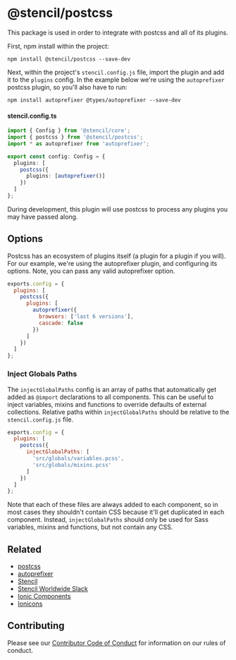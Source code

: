 # @stencil/postcss

This package is used in order to integrate with postcss and all of its plugins.

First, npm install within the project:

```
npm install @stencil/postcss --save-dev
```

Next, within the project's `stencil.config.js` file, import the plugin and add
it to the `plugins` config. In the example below we're using the `autoprefixer` postcss plugin, so you'll also have to run:

```
npm install autoprefixer @types/autoprefixer --save-dev
```

#### stencil.config.ts
```ts
import { Config } from '@stencil/core';
import { postcss } from '@stencil/postcss';
import * as autoprefixer from 'autoprefixer';

export const config: Config = {
  plugins: [
    postcss({
      plugins: [autoprefixer()]
    })
  ]
};
```

During development, this plugin will use postcss to process any plugins you may
have passed along.

## Options

Postcss has an ecosystem of plugins itself (a plugin for a plugin if you will).
For our example, we're using the autoprefixer plugin, and configuring its
options. Note, you can pass any valid autoprefixer option.

```js
exports.config = {
  plugins: [
    postcss({
      plugins: [
        autoprefixer({
          browsers: ['last 6 versions'],
          cascade: false
        })
      ]
    })
  ]
};
```

### Inject Globals Paths

The `injectGlobalPaths` config is an array of paths that automatically get added as `@import` declarations to all components. This can be useful to inject variables, mixins and functions to override defaults of external collections. Relative paths within `injectGlobalPaths` should be relative to the `stencil.config.js` file.

```js
exports.config = {
  plugins: [
    postcss({
      injectGlobalPaths: [
        'src/globals/variables.pcss',
        'src/globals/mixins.pcss'
      ]
    })
  ]
};
```

Note that each of these files are always added to each component, so in most cases they shouldn't contain CSS because it'll get duplicated in each component. Instead, `injectGlobalPaths` should only be used for Sass variables, mixins and functions, but not contain any CSS.

## Related

* [postcss](https://github.com/postcss/postcss)
* [autoprefixer](https://github.com/postcss/autoprefixer)
* [Stencil](https://stenciljs.com/)
* [Stencil Worldwide Slack](https://stencil-worldwide.slack.com)
* [Ionic Components](https://www.npmjs.com/package/@ionic/core)
* [Ionicons](http://ionicons.com/)

## Contributing

Please see our [Contributor Code of
Conduct](https://github.com/ionic-team/ionic/blob/master/CODE_OF_CONDUCT.md) for
information on our rules of conduct.
